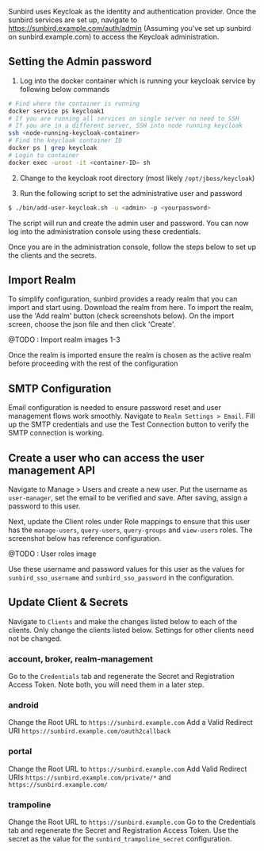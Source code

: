 Sunbird uses Keycloak as the identity and authentication provider. Once the sunbird services are set up, navigate to https://sunbird.example.com/auth/admin (Assuming you've set up sunbird on sunbird.example.com) to access the Keycloak administration.

## Setting the Admin password

1. Log into the docker container which is running your keycloak service by following below commands
```bash
# Find where the container is running
docker service ps keycloak1
# If you are running all services on single server no need to SSH
# If you are in a different server, SSH into node running keycloak
ssh <node-running-keycloak-container>
# Find the keycloak container ID
docker ps | grep keycloak
# Login to container
docker exec -uroot -it <container-ID> sh
```

2. Change to the keycloak root directory (most likely `/opt/jboss/keycloak`)

3. Run the following script to set the administrative user and password
```bash
$ ./bin/add-user-keycloak.sh -u <admin> -p <yourpassword>
```

The script will run and create the admin user and password. You can now log into the administration console using these credentials.

Once you are in the administration console, follow the steps below to set up the clients and the secrets.

## Import Realm

To simplify configuration, sunbird provides a ready realm that you can import and start using. Download the realm from here. To import the realm, use the 'Add realm' button (check screenshots below). On the import screen, choose the json file and then click 'Create'.

@TODO : Import realm images 1-3

Once the realm is imported ensure the realm is chosen as the active realm before proceeding with the rest of the configuration

##  SMTP Configuration

Email configuration is needed to ensure password reset and user management flows work smoothly. Navigate to `Realm Settings > Email`. Fill up the SMTP credentials and use the Test Connection button to verify the SMTP connection is working.

## Create a user who can access the user management API

Navigate to Manage > Users and create a new user. Put the username as `user-manager`, set the email to be verified and save. After saving, assign a password to this user.

Next, update the Client roles under Role mappings to ensure that this user has the `manage-users`, `query-users`, `query-groups` and `view-users` roles. The screenshot below has reference configuration.

@TODO : User roles image

Use these username and password values for this user as the values for `sunbird_sso_username` and `sunbird_sso_password` in the configuration.

## Update Client & Secrets

Navigate to `Clients` and make the changes listed below to each of the clients. Only change the clients listed below. Settings for other clients need not be changed.

### account, broker, realm-management
Go to the `Credentials` tab and regenerate the Secret and Registration Access Token. Note both, you will need them in a later step.

### android
Change the Root URL to `https://sunbird.example.com`
Add a Valid Redirect URI `https://sunbird.example.com/oauth2callback`

### portal
Change the Root URL to `https://sunbird.example.com`
Add Valid Redirect URIs `https://sunbird.example.com/private/*` and `https://sunbird.example.com/`

### trampoline
Change the Root URL to `https://sunbird.example.com`
Go to the Credentials tab and regenerate the Secret and Registration Access Token. Use the secret as the value for the `sunbird_trampoline_secret` configuration.
